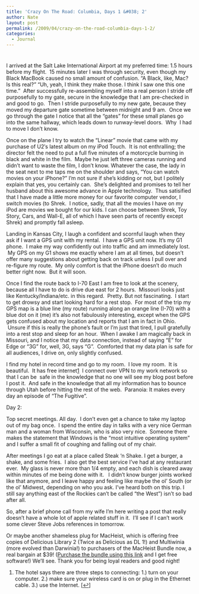 ```yaml
---
title: 'Crazy On The Road: Columbia, Days 1 &#038; 2'
author: Nate
layout: post
permalink: /2009/04/crazy-on-the-road-columbia-days-1-2/
categories:
  - Journal
---
```

# 

I arrived at the Salt Lake International Airport at my preferred time: 1.5 hours before my flight.  15 minutes later I was through security, even though my Black MacBook caused no small amount of confusion. “A Black, like, Mac? Is this real?” “Uh, yeah, I think they make those. I think I saw one this one time.”  After successfully re-assembling myself into a real person I stride off purposefully to my gate, secure in the knowledge that I am pre-checked in and good to go.  Then I stride purposefully to my new gate, because they moved my departure gate sometime between midnight and 9 am.  Once we go through the gate I notice that all the “gates” for these small planes go into the same hallway, which leads down to runway-level doors.  Why  I had to move I don’t know.

Once on the plane I try to watch the “Linear” movie that came with my purchase of U2′s latest album on my iPod Touch.  It is not enthralling; the director felt the need to put a full five minutes of a motorcycle burning in black and white in the film.  Maybe he just left three cameras running and didn’t want to waste the film, I don’t know. Whatever the case, the lady in the seat next to me taps me on the shoulder and says, “You can watch movies on your iPhone?” I’m not sure if she’s kidding or not, but I politely explain that yes, you certainly can.  She’s delighted and promises to tell her husband about this awesome advance in Apple technology.  Thus satisified that I have made a little more money for our favorite computer vendor, I switch movies (to Shrek.  I notice, sadly, that all the movies I have on my iPod are movies we bought for our kids. I can choose between Shrek, Toy Story, Cars, and Wall-E, all of which I have seen parts of recently except Shrek) and promptly fall asleep.

Landing in Kansas City, I laugh a confident and scornful laugh when they ask if I want a GPS unit with my rental.  I have a GPS unit now. It’s my G1 phone.  I make my way confidently out into traffic and am immediately lost.  My GPS on my G1 shows me exactly where I am at all times, but doesn’t offer many suggestions about getting back on track unless I pull over and re-figure my route.  My only comfort is that the iPhone doesn’t do much better right now.  But it will soon.

Once I find the route back to I-70 East I am free to look at the scenery, because all I have to do is drive due east for 2 hours.  Missouri looks just like Kentucky/Indiana/etc. in this regard.  Pretty. But not fascinating.  I start to get drowsy and start looking hard for a rest stop.  For most of the trip my GPS map is a blue line (my route) running along an orange line (I-70) with a blue dot on it (me) it’s also not fabulously interesting, except when the GPS gets confused about my location and reports that I am in fact in Ohio.  Unsure if this is really the phone’s fault or I’m just that tired, I pull gratefully into a rest stop and sleep for an hour.  When I awake I am magically back in Missouri, and I notice that my data connection, instead of saying “E” for Edge or “3G” for, well, 3G, says “G”.  Comforted that my data plan is safe for all audiences, I drive on, only slightly confused.

I find my hotel in record time and go to my room.  I love my room.  It is beautiful.  It has free internet[1][1]  I connect over VPN to my work network so that I can be  safe in the knowledge that no one will see my blog post before I post it.  And safe in the knowledge that all my information has to bounce through Utah before hitting the rest of the web.  Paranoia: It makes every day an episode of “The Fugitive”.

 [1]: #footnote_0_406 " The hotel says there are three steps to connecting: 1.) turn on your computer. 2.) make sure your wireless card is on or plug in the Ethernet cable. 3.) use the Internet."

Day 2:

Top secret meetings. All day.  I don’t even get a chance to take my laptop out of my bag once.  I spend the entire day in talks with a very nice German man and a woman from Wisconsin, who is also very nice.  Someone there makes the statement that Windows is the “most intuitive operating system” and I suffer a small fit of coughing and falling out of my chair.

After meetings I go eat at a place called Steak ‘n Shake. I get a burger, a shake, and some fries.  I also get the best service I’ve had at any restaurant ever.  My glass is never more than 1/4 empty, and each dish is cleared away within minutes of me being done with it.   I didn’t know burger joints worked like that anymore, and I leave happy and feeling like maybe the ol’ South (or the ol’ Midwest, depending on who you ask. I’ve heard both on this trip. I still say anything east of the Rockies can’t be called “the West”) isn’t so bad after all.

So, after a brief phone call from my wife I’m here writing a post that really doesn’t have a whole lot of apple related stuff in it.  I’ll see if I can’t work some clever Steve Jobs references in tomorrow.

Or maybe another shameless plug for MacHeist, which is offering free copies of Delicious Library 2 (Twice as Delicious as DL 1!) and Multiwinia (more evolved than Darwinia!) to purchasers of the MacHeist Bundle now, a real bargain at $39! ([Purchase the bundle using this link][2] and I get free software!) We’ll see. Thank you for being loyal readers and good night!

 [2]: http://www.macheist.com/bundle/u/33343/

1.  The hotel says there are three steps to connecting: 1.) turn on your computer. 2.) make sure your wireless card is on or plug in the Ethernet cable. 3.) use the Internet. [[↩][3]]

 [3]: #identifier_0_406